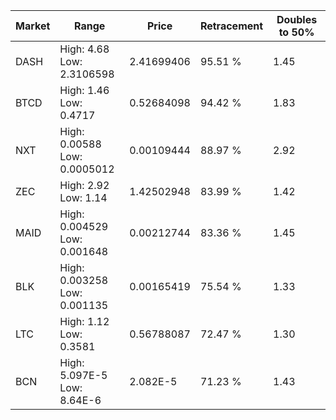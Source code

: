 | Market | Range | Price| Retracement | Doubles to 50% |
| --- | --- | --- | --- | --- |
| DASH | High: 4.68<br />Low: 2.3106598 | 2.41699406 | 95.51 % | 1.45 |
| BTCD | High: 1.46<br />Low: 0.4717 | 0.52684098 | 94.42 % | 1.83 |
| NXT | High: 0.00588<br />Low: 0.0005012 | 0.00109444 | 88.97 % | 2.92 |
| ZEC | High: 2.92<br />Low: 1.14 | 1.42502948 | 83.99 % | 1.42 |
| MAID | High: 0.004529<br />Low: 0.001648 | 0.00212744 | 83.36 % | 1.45 |
| BLK | High: 0.003258<br />Low: 0.001135 | 0.00165419 | 75.54 % | 1.33 |
| LTC | High: 1.12<br />Low: 0.3581 | 0.56788087 | 72.47 % | 1.30 |
| BCN | High: 5.097E-5<br />Low: 8.64E-6 | 2.082E-5 | 71.23 % | 1.43 |
